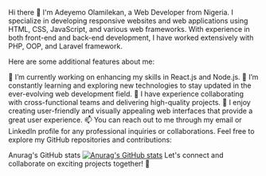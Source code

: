 Hi there 👋
I'm Adeyemo Olamilekan, a Web Developer from Nigeria. I specialize in developing responsive websites and web applications using HTML, CSS, JavaScript, and various web frameworks. With experience in both front-end and back-end development, I have worked extensively with PHP, OOP, and Laravel framework.

Here are some additional features about me:

🔭 I’m currently working on enhancing my skills in React.js and Node.js.
🌱 I’m constantly learning and exploring new technologies to stay updated in the ever-evolving web development field.
💼 I have experience collaborating with cross-functional teams and delivering high-quality projects.
🌟 I enjoy creating user-friendly and visually appealing web interfaces that provide a great user experience.
📫 You can reach out to me through my email or LinkedIn profile for any professional inquiries or collaborations.
Feel free to explore my GitHub repositories and contributions:

Anurag's GitHub stats
[![Anurag's GitHub stats](https://github-readme-stats.vercel.app/api?username=Adeyemoolamilekan08)](https://github.com/anuraghazra/github-readme-stats)
Let's connect and collaborate on exciting projects together! 🚀
